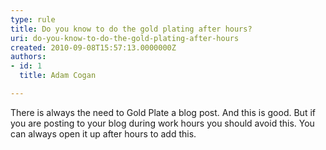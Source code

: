 ```yaml
---
type: rule
title: Do you know to do the gold plating after hours?
uri: do-you-know-to-do-the-gold-plating-after-hours
created: 2010-09-08T15:57:13.0000000Z
authors:
- id: 1
  title: Adam Cogan

---
```


 There is always the need to Gold Plate a blog post. And this is good. But if you are posting to your blog during work hours you should avoid this. You can always open it up after hours to add this.



